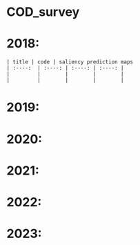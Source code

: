 # COD_survey 




# 2018:
 
    | title | code | saliency prediction maps
    | :----:  | :----: | :----: | :----: |
    |         |        |        |        |
    |         |        |        |        |
    
# 2019:


# 2020:

# 2021:

# 2022:

# 2023:

